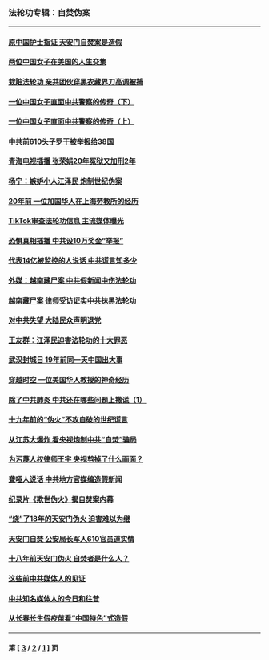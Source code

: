 ### 法轮功专辑：自焚伪案
---
#### [原中国护士指证 天安门自焚案是造假](../../pages/nf5562/n13172289.md?08240430) 
#### [两位中国女子在美国的人生交集](../../pages/nf5562/n13156138.md?08240430) 
#### [栽赃法轮功 亲共团伙穿黑衣藏界刀高调被捕](../../pages/nf5562/n13073780.md?08240430) 
#### [一位中国女子直面中共警察的传奇（下）](../../pages/nf5562/n12989706.md?08240430) 
#### [一位中国女子直面中共警察的传奇（上）](../../pages/nf5562/n12985072.md?08240430) 
#### [中共前610头子罗干被举报给38国](../../pages/nf5562/n12975419.md?08240430) 
#### [青海电视插播 张荣娟20年冤狱又加刑2年](../../pages/nf5562/n12738166.md?08240430) 
#### [杨宁：嫉妒小人江泽民 炮制世纪伪案](../../pages/nf5562/n12724108.md?08240430) 
#### [20年前 一位加国华人在上海劳教所的经历](../../pages/nf5562/n12707932.md?08240430) 
#### [TikTok审查法轮功信息 主流媒体曝光](../../pages/nf5562/n12362336.md?08240430) 
#### [恐惧真相插播 中共设10万奖金“举报”](../../pages/nf5562/n12306396.md?08240430) 
#### [代表14亿被监控的人说话 中共谎言知多少](../../pages/nf5562/n12297484.md?08240430) 
#### [外媒：越南藏尸案 中共假新闻中伤法轮功](../../pages/nf5562/n12264411.md?08240430) 
#### [越南藏尸案 律师受访证实中共抹黑法轮功](../../pages/nf5562/n12261878.md?08240430) 
#### [对中共失望 大陆民众声明退党](../../pages/nf5562/n12187315.md?08240430) 
#### [王友群：江泽民迫害法轮功的十大罪恶](../../pages/nf5562/n12169074.md?08240430) 
#### [武汉封城日 19年前同一天中国出大事](../../pages/nf5562/n12150901.md?08240430) 
#### [穿越时空  一位美国华人教授的神奇经历](../../pages/nf5562/n12097460.md?08240430) 
#### [除了中共肺炎 中共还在哪些问题上撒谎（1）](../../pages/nf5562/n11955770.md?08240430) 
#### [十九年前的“伪火”不攻自破的世纪谎言](../../pages/nf5562/n11813238.md?08240430) 
#### [从江苏大爆炸 看央视炮制中共“自焚”骗局](../../pages/nf5562/n11140275.md?08240430) 
#### [为污蔑人权律师王宇 央视剪掉了什么画面？](../../pages/nf5562/n11130142.md?08240430) 
#### [聋哑人说话 中共地方官媒编造假新闻](../../pages/nf5562/n11006067.md?08240430) 
#### [纪录片《欺世伪火》揭自焚案内幕](../../pages/nf5562/n11002664.md?08240430) 
#### [“烧”了18年的天安门伪火 迫害难以为继](../../pages/nf5562/n10996660.md?08240430) 
#### [天安门自焚 公安局长军人610官员道实情](../../pages/nf5562/n10997098.md?08240430) 
#### [十八年前天安门伪火 自焚者是什么人？](../../pages/nf5562/n10996556.md?08240430) 
#### [这些前中共媒体人的见证](../../pages/nf5562/n10845276.md?08240430) 
#### [中共知名媒体人的今日和往昔](../../pages/nf5562/n10843569.md?08240430) 
#### [从长春长生假疫苗看“中国特色”式造假](../../pages/nf5562/n10684053.md?08240430) 

---
#### 第 [ [3](./3.md?08240430) / [2](./2.md?08240430) / [1](./1.md?08240430) ] 页
